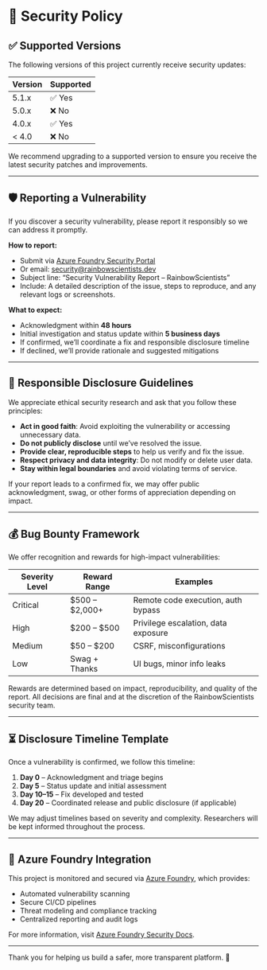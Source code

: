 # 🔐 Security Policy

## ✅ Supported Versions

The following versions of this project currently receive security updates:

| Version | Supported          |
| ------- | ------------------ |
| 5.1.x   | ✅ Yes              |
| 5.0.x   | ❌ No               |
| 4.0.x   | ✅ Yes              |
| < 4.0   | ❌ No               |

We recommend upgrading to a supported version to ensure you receive the latest security patches and improvements.

---

## 🛡️ Reporting a Vulnerability

If you discover a security vulnerability, please report it responsibly so we can address it promptly.

**How to report:**
- Submit via [Azure Foundry Security Portal](https://security.azurefoundry.io/report)
- Or email: [security@rainbowscientists.dev](mailto:security@rainbowscientists.dev)
- Subject line: “Security Vulnerability Report – RainbowScientists”
- Include: A detailed description of the issue, steps to reproduce, and any relevant logs or screenshots.

**What to expect:**
- Acknowledgment within **48 hours**
- Initial investigation and status update within **5 business days**
- If confirmed, we’ll coordinate a fix and responsible disclosure timeline
- If declined, we’ll provide rationale and suggested mitigations

---

## 🤝 Responsible Disclosure Guidelines

We appreciate ethical security research and ask that you follow these principles:

- **Act in good faith**: Avoid exploiting the vulnerability or accessing unnecessary data.
- **Do not publicly disclose** until we’ve resolved the issue.
- **Provide clear, reproducible steps** to help us verify and fix the issue.
- **Respect privacy and data integrity**: Do not modify or delete user data.
- **Stay within legal boundaries** and avoid violating terms of service.

If your report leads to a confirmed fix, we may offer public acknowledgment, swag, or other forms of appreciation depending on impact.

---

## 💰 Bug Bounty Framework

We offer recognition and rewards for high-impact vulnerabilities:

| Severity Level | Reward Range     | Examples                                |
|----------------|------------------|-----------------------------------------|
| Critical       | $500 – $2,000+   | Remote code execution, auth bypass      |
| High           | $200 – $500      | Privilege escalation, data exposure     |
| Medium         | $50 – $200       | CSRF, misconfigurations                 |
| Low            | Swag + Thanks    | UI bugs, minor info leaks               |

Rewards are determined based on impact, reproducibility, and quality of the report. All decisions are final and at the discretion of the RainbowScientists security team.

---

## ⏳ Disclosure Timeline Template

Once a vulnerability is confirmed, we follow this timeline:

1. **Day 0** – Acknowledgment and triage begins
2. **Day 5** – Status update and initial assessment
3. **Day 10–15** – Fix developed and tested
4. **Day 20** – Coordinated release and public disclosure (if applicable)

We may adjust timelines based on severity and complexity. Researchers will be kept informed throughout the process.

---

## 🔗 Azure Foundry Integration

This project is monitored and secured via [Azure Foundry](https://security.azurefoundry.io), which provides:

- Automated vulnerability scanning
- Secure CI/CD pipelines
- Threat modeling and compliance tracking
- Centralized reporting and audit logs

For more information, visit [Azure Foundry Security Docs](https://security.azurefoundry.io/docs).

---

Thank you for helping us build a safer, more transparent platform. 🌈
